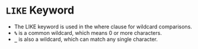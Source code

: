 # `LIKE` Keyword

-   The LIKE keyword is used in the where clause for wildcard comparisons.
-   **`%`** is a common wildcard, which means 0 or more characters.
-   **`_`** is also a wildcard, which can match any single character.
